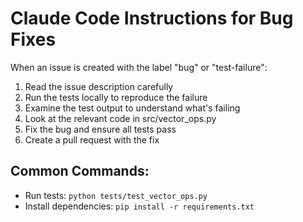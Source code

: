 # Claude Code Instructions for Bug Fixes

When an issue is created with the label "bug" or "test-failure":

1. Read the issue description carefully
2. Run the tests locally to reproduce the failure
3. Examine the test output to understand what's failing
4. Look at the relevant code in src/vector_ops.py
5. Fix the bug and ensure all tests pass
6. Create a pull request with the fix

## Common Commands:
- Run tests: `python tests/test_vector_ops.py`
- Install dependencies: `pip install -r requirements.txt`